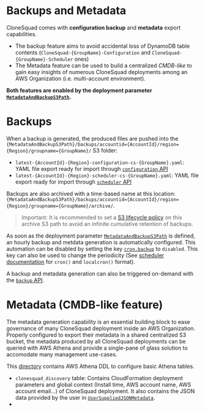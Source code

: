 # Backups and Metadata

CloneSquad comes with **configuration backup** and **metadata** export capabilities.

* The backup feature aims to avoid accidental loss of DynamoDB table contents (`CloneSquad-{GroupName}-Configuration` and `CloneSquad-{GroupName}-Scheduler` ones)
* The Metadata feature can be used to build a centralized *CMDB-like* to gain easy insights of numerous CloneSquad deployments among an AWS Organization (i.e. multi-account environment).

**Both features are enabled by the deployment parameter [`MetadataAndBackupS3Path`](DEPLOYMENT_REFERENCE.md#metadataandbackups3path).**

# Backups

When a backup is generated, the produced files are pushed into the `{MetadataAndBackupS3Path}/backups/accountid={AccountId}/region={Region}/groupname={GroupName}/` S3 folder:

* `latest-{AccountId}-{Region}-configuration-cs-{GroupName}.yaml`: YAML file export ready for import through [`configuration` API](INTERACTING.md#api-configuration)
* `latest-{AccountId}-{Region}-scheduler-cs-{GroupName}.yaml`: YAML file export ready for import through [`scheduler` API](INTERACTING.md#api-scheduler)

Backups are also archived with a time-based name at this location: `{MetadataAndBackupS3Path}/backups/accountid={AccountId}/region={Region}/groupname={GroupName}/archive/`.

> Important: It is recommended to set a [S3 lifecycle policy](https://docs.aws.amazon.com/AmazonS3/latest/userguide/object-lifecycle-mgmt.html) on this archive S3 path to avoid an infinite cumulative retention of backups.

As soon as the deployment parameter [`MetadataAndBackupS3Path`](DEPLOYMENT_REFERENCE.md#metadataandbackups3path) is defined, an hourly backup and metdata generation is automatically configured. This automation can be disabled by setting the key [`cron.backup`](CONFIGURATION_REFERENCE.md#cronbackup) to `disabled`. This key can also be used to change the periodicity (See [scheduler documentation](SCHEDULER.md) for `cron()` and `localcron()` format).

A backup and metadata generation can also be triggered on-demand with the [`backup` API](INTERACTING.md#api-backup).


# Metadata (CMDB-like feature)

The metadata generation capability is an essential building block to ease governance of many CloneSquad deployment inside an AWS Organization. Properly configured to export their metadata in a shared centralized S3 bucket, the metadata produced by all CloneSquad deployments can be queried with AWS Athena and provide a single-pane of glass solution to accomodate many management use-cases.

This [directory](docs/metadata/) contains AWS Athena DDL to configure basic Athena tables.

* `clonesquad_discovery` table: Contains CloudFormation deployment parameters and global context (Install time, AWS account name, AWS account email...) of CloneSquad deployment. It also contains the JSON data provided by the user in [`UserSuppliedJSONMetadata`](DEPLOYMENT_REFERENCE.md#usersuppliedjsonmetadata).
* 

